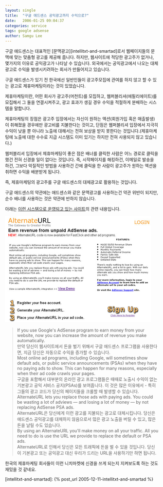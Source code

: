 ```yaml
---
layout: single
title:  "구글 애드센스 공익광고까지 수익으로?"
date:   2006-01-25 09:04:37
categories: service
tags: google adsense
author: Samgu Lee
---
```

구글 애드센스는 대표적인 [문맥광고][intellitxt-and-smartad]로서 웹페이지들의 문맥에 맞는 맞춤형 광고를 제공해 줍니다. 하지만, 웹사이트에 적당한 광고주가 없거나, 몇가지의 이유로 공익광고가 나타날 수 있습니다. 외국에서는 공익광고에서 나오는 대체광고로 수익을 발생시키려하는 회사가 만들어지고 있습니다.

구글 애드센스가 있기 전 한국에선 일반인들이 광고주모집에 관여를 하지 않고 할 수 있는 광고로 제휴마케팅이라는 것이 있었습니다.

제휴마케팅이란, 어떤 회사가 광고주(머천트)를 모집하고, 웹퍼블리셔(에필리에이트)를 모집해서 그 둘을 연결시켜주고, 광고 효과가 생길 경우 수익을 적절하게 분배하는 시스템을 말합니다.

제휴마케팅의 장점은 광고주 입장에서는 자신이 원하는 액션(회원가입 혹은 매출발생)이 취해졌을 경우에만 광고비를 지불한다는 것이고, 단점은 웹퍼블리셔 입장에서 지극히 수익이 낮을 뿐 아니라 노출에 대해서는 전혀 보상을 받지 못한다는 것입니다.(제휴마케팅에 노출에 대한 수수료 지급 시스템도 이미 있기는 하지만 전혀 사용되지 않고 있습니다.)

웹퍼블리셔 입장에서 제휴마케팅이 좋은 점은 배너를 클릭한 사람은 어느 경로로 클릭을 했건 전혀 신경쓸 일이 없다는 것입니다. 즉, 시작페이지를 해킹하건, 이메일로 발송을 하건, 그보다 악질적인 방법을 사용하건 간에 클릭을 한 사람이 광고주가 원하는 엑션을 취하면 수익을 배분받게 됩니다.

즉, 제휴마케팅의 광고주를 구글 애드센스의 대체광고로 활용하는 것입니다.

구글 애드센스의 약관에는 애드센스와 같은 문맥광고를 사용하는건 약관 위반이 되지만, 순수 배너를 사용하는 것은 약관에 반하지 않습니다.

아래는 [이런 시스템으로 운영되고 있는 사이트](http://www.alternateurl.com/)의 관련 내용입니다.

![대체광고활용회사](/assets/alternateurl.jpg)

> If you use Google's AdSense program to earn money from your website, now you can increase the amount of revenue you make automatically.  
> 만약 당신이 웹사이트에서 돈을 벌기 위해서 구글 애드센스 프로그램을 사용한다면, 지금 당신은 자동으로 수익을 증가할 수 있습니다.  
> Most online ad programs, including Google, will sometimes show default ads, or public service announcements (PSAs) when they have no paying ads to show. This can happen for many reasons, especially when their ad code crawls your pages.  
> 구글을 포함해서 대부분의 온라인 광고 프로그램들은 때때로 노출시 수익이 없는 기본광고 공익 서비스 공지(PSAs)를 보여줍니다. 이 것은 많은 이유에서 - 특히 그들의 광고 코드가 당신의 페이지들을 크롤할 때 발생할 수 있습니다.  
> AlternateURL lets you replace those ads with paying ads. You could be wasting a lot of adviews — and losing a lot of money — by not replacing AdSense PSA ads.  
> AlternateURL은 당신에게 이런 광고를 지불되는 광고로 대체시킵니다. 당신은 애드센스 공익광고를 대체하지 않음으로서 많은 광고 노출을 버릴 수 있고, 많은 돈을 날릴 수도 있습니다.  
> By using an AlternateURL you'll make money on all your traffic. All you need to do is use the URL we provide to replace the default or PSA ads.  
> AlternateURL로 인해서 당신은 모든 트래픽에 돈을 벌 수 있을 것입니다. 당신이 기본광고 또는 공익광고 대신 우리가 드리는 URL을 사용하기만 하면 됩니다.

한국의 제휴마케팅 회사들이 이런 니치마켓에 신경을 쓰게 되는지 지켜보도록 하는 것도 재밌을 것 같네요.

[intellitxt-and-smartad]: {% post_url 2005-12-11-intellitxt-and-smartad %}